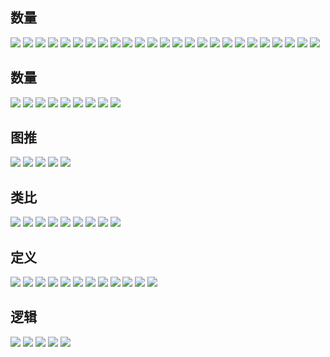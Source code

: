 ## 数量
![](https://github.com/TimoQAQ/shangan/blob/master/错题/言语/言语0.jpg)
![](https://github.com/TimoQAQ/shangan/blob/master/错题/言语/言语1.jpg)
![](https://github.com/TimoQAQ/shangan/blob/master/错题/言语/言语2.jpg)
![](https://github.com/TimoQAQ/shangan/blob/master/错题/言语/言语3.jpg)
![](https://github.com/TimoQAQ/shangan/blob/master/错题/言语/言语4.jpg)
![](https://github.com/TimoQAQ/shangan/blob/master/错题/言语/言语5.jpg)
![](https://github.com/TimoQAQ/shangan/blob/master/错题/言语/言语6.jpg)
![](https://github.com/TimoQAQ/shangan/blob/master/错题/言语/言语7.jpg)
![](https://github.com/TimoQAQ/shangan/blob/master/错题/言语/言语8.jpg)
![](https://github.com/TimoQAQ/shangan/blob/master/错题/言语/言语9.jpg)
![](https://github.com/TimoQAQ/shangan/blob/master/错题/言语/言语10.jpg)
![](https://github.com/TimoQAQ/shangan/blob/master/错题/言语/言语11.jpg)
![](https://github.com/TimoQAQ/shangan/blob/master/错题/言语/言语12.jpg)
![](https://github.com/TimoQAQ/shangan/blob/master/错题/言语/言语13.jpg)
![](https://github.com/TimoQAQ/shangan/blob/master/错题/言语/言语14.jpg)
![](https://github.com/TimoQAQ/shangan/blob/master/错题/言语/言语15.jpg)
![](https://github.com/TimoQAQ/shangan/blob/master/错题/言语/言语16.jpg)
![](https://github.com/TimoQAQ/shangan/blob/master/错题/言语/言语17.jpg)
![](https://github.com/TimoQAQ/shangan/blob/master/错题/言语/言语18.jpg)
![](https://github.com/TimoQAQ/shangan/blob/master/错题/言语/言语19.jpg)
![](https://github.com/TimoQAQ/shangan/blob/master/错题/言语/言语20.jpg)
![](https://github.com/TimoQAQ/shangan/blob/master/错题/言语/言语21.jpg)
![](https://github.com/TimoQAQ/shangan/blob/master/错题/言语/言语22.jpg)
![](https://github.com/TimoQAQ/shangan/blob/master/错题/言语/言语23.jpg)
![](https://github.com/TimoQAQ/shangan/blob/master/错题/言语/言语24.jpg)
## 数量
![](https://github.com/TimoQAQ/shangan/blob/master/错题/数量/数量0.jpg)
![](https://github.com/TimoQAQ/shangan/blob/master/错题/数量/数量1.jpg)
![](https://github.com/TimoQAQ/shangan/blob/master/错题/数量/数量2.jpg)
![](https://github.com/TimoQAQ/shangan/blob/master/错题/数量/数量3.jpg)
![](https://github.com/TimoQAQ/shangan/blob/master/错题/数量/数量4.jpg)
![](https://github.com/TimoQAQ/shangan/blob/master/错题/数量/数量5.jpg)
![](https://github.com/TimoQAQ/shangan/blob/master/错题/数量/数量6.jpg)
![](https://github.com/TimoQAQ/shangan/blob/master/错题/数量/数量7.jpg)
![](https://github.com/TimoQAQ/shangan/blob/master/错题/数量/数量8.jpg)
## 图推
![](https://github.com/TimoQAQ/shangan/blob/master/错题/图推/图推0.jpg)
![](https://github.com/TimoQAQ/shangan/blob/master/错题/图推/图推1.jpg)
![](https://github.com/TimoQAQ/shangan/blob/master/错题/图推/图推2.jpg)
![](https://github.com/TimoQAQ/shangan/blob/master/错题/图推/图推3.jpg)
![](https://github.com/TimoQAQ/shangan/blob/master/错题/图推/图推4.jpg)
## 类比
![](https://github.com/TimoQAQ/shangan/blob/master/错题/类比/类比0.jpg)
![](https://github.com/TimoQAQ/shangan/blob/master/错题/类比/类比1.jpg)
![](https://github.com/TimoQAQ/shangan/blob/master/错题/类比/类比2.jpg)
![](https://github.com/TimoQAQ/shangan/blob/master/错题/类比/类比3.jpg)
![](https://github.com/TimoQAQ/shangan/blob/master/错题/类比/类比4.jpg)
![](https://github.com/TimoQAQ/shangan/blob/master/错题/类比/类比5.jpg)
![](https://github.com/TimoQAQ/shangan/blob/master/错题/类比/类比6.jpg)
![](https://github.com/TimoQAQ/shangan/blob/master/错题/类比/类比7.jpg)
![](https://github.com/TimoQAQ/shangan/blob/master/错题/类比/类比8.jpg)
## 定义
![](https://github.com/TimoQAQ/shangan/blob/master/错题/定义/定义0.jpg)
![](https://github.com/TimoQAQ/shangan/blob/master/错题/定义/定义1.jpg)
![](https://github.com/TimoQAQ/shangan/blob/master/错题/定义/定义2.jpg)
![](https://github.com/TimoQAQ/shangan/blob/master/错题/定义/定义3.jpg)
![](https://github.com/TimoQAQ/shangan/blob/master/错题/定义/定义4.jpg)
![](https://github.com/TimoQAQ/shangan/blob/master/错题/定义/定义5.jpg)
![](https://github.com/TimoQAQ/shangan/blob/master/错题/定义/定义6.jpg)
![](https://github.com/TimoQAQ/shangan/blob/master/错题/定义/定义7.jpg)
![](https://github.com/TimoQAQ/shangan/blob/master/错题/定义/定义8.jpg)
![](https://github.com/TimoQAQ/shangan/blob/master/错题/定义/定义9.jpg)
![](https://github.com/TimoQAQ/shangan/blob/master/错题/定义/定义10.jpg)
![](https://github.com/TimoQAQ/shangan/blob/master/错题/定义/定义11.jpg)
## 逻辑
![](https://github.com/TimoQAQ/shangan/blob/master/错题/逻辑/逻辑0.jpg)
![](https://github.com/TimoQAQ/shangan/blob/master/错题/逻辑/逻辑1.jpg)
![](https://github.com/TimoQAQ/shangan/blob/master/错题/逻辑/逻辑2.jpg)
![](https://github.com/TimoQAQ/shangan/blob/master/错题/逻辑/逻辑3.jpg)
![](https://github.com/TimoQAQ/shangan/blob/master/错题/逻辑/逻辑4.jpg)
